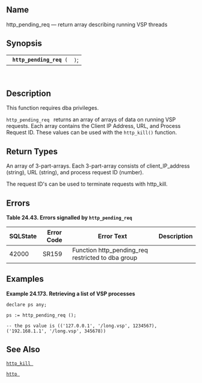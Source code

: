 <div id="fn_http_pending_req" class="refentry">

<div class="titlepage">

</div>

<div class="refnamediv">

## Name

http_pending_req — return array describing running VSP threads

</div>

<div class="refsynopsisdiv">

## Synopsis

<div id="fsyn_http_pending_req" class="funcsynopsis">

|                               |      |
|-------------------------------|------|
| ` `**`http_pending_req`**` (` | `)`; |

<div class="funcprototype-spacer">

 

</div>

</div>

</div>

<div id="desc_http_pending_req" class="refsect1">

## Description

This function requires dba privileges.

`http_pending_req ` returns an array of arrays of data on running VSP
requests. Each array contains the Client IP Address, URL, and Process
Request ID. These values can be used with the `http_kill()` function.

</div>

<div id="ret_http_pending_req" class="refsect1">

## Return Types

An array of 3-part-arrays. Each 3-part-array consists of
client_IP_address (string), URL (string), and process request ID
(number).

The request ID's can be used to terminate requests with http_kill.

</div>

<div id="errors_http_pending_req" class="refsect1">

## Errors

<div id="id93225" class="table">

**Table 24.43. Errors signalled by `http_pending_req `**

<div class="table-contents">

| SQLState                              | Error Code                            | Error Text                                                                        | Description |
|---------------------------------------|---------------------------------------|-----------------------------------------------------------------------------------|-------------|
| <span class="errorcode">42000 </span> | <span class="errorcode">SR159 </span> | <span class="errortext">Function http_pending_req restricted to dba group </span> |             |

</div>

</div>

  

</div>

<div id="examples_http_pending_req" class="refsect1">

## Examples

<div id="ex_http_pending_req" class="example">

**Example 24.173. Retrieving a list of VSP processes**

<div class="example-contents">

``` programlisting
declare ps any;

ps := http_pending_req ();

-- the ps value is (('127.0.0.1', '/long.vsp', 1234567), ('192.168.1.1', '/long.vsp', 345678))
```

</div>

</div>

  

</div>

<div id="seealso_http_pending_req" class="refsect1">

## See Also

<a href="fn_http_kill.html" class="link" title="http_kill"><code
class="function">http_kill </code></a>

<a href="fn_http.html" class="link" title="http"><code
class="function">http </code></a>

</div>

</div>
